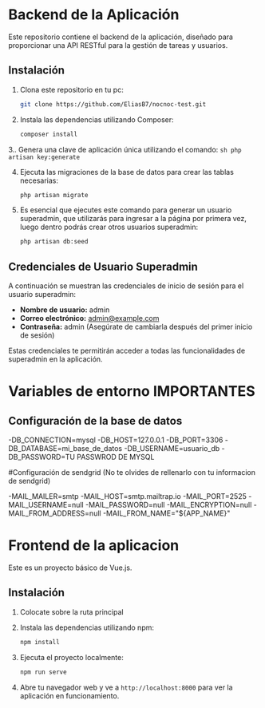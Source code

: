 # Backend de la Aplicación

Este repositorio contiene el backend de la aplicación, diseñado para proporcionar una API RESTful para la gestión de tareas y usuarios.

## Instalación

1. Clona este repositorio en tu pc:
    ```sh
    git clone https://github.com/EliasB7/nocnoc-test.git
    ```

2. Instala las dependencias utilizando Composer:
    ```sh
    composer install
    ```

3.. Genera una clave de aplicación única utilizando el comando:
    ```sh
    php artisan key:generate
    ```

4. Ejecuta las migraciones de la base de datos para crear las tablas necesarias:
    ```sh
    php artisan migrate
    ```

5. Es esencial que ejecutes este comando para generar un usuario superadmin, que utilizarás para ingresar a la página por primera vez, luego dentro podrás crear otros usuarios superadmin:
    ```sh
    php artisan db:seed
    ```

## Credenciales de Usuario Superadmin

A continuación se muestran las credenciales de inicio de sesión para el usuario superadmin:

- **Nombre de usuario:** admin
- **Correo electrónico:** admin@example.com
- **Contraseña:** admin (Asegúrate de cambiarla después del primer inicio de sesión)

Estas credenciales te permitirán acceder a todas las funcionalidades de superadmin en la aplicación.

# Variables de entorno IMPORTANTES

## Configuración de la base de datos

-DB_CONNECTION=mysql
-DB_HOST=127.0.0.1
-DB_PORT=3306
-DB_DATABASE=mi_base_de_datos
-DB_USERNAME=usuario_db
-DB_PASSWORD=TU PASSWROD DE MYSQL

#Configuración de sendgrid (No te olvides de rellenarlo con tu informacion de sendgrid)

-MAIL_MAILER=smtp
-MAIL_HOST=smtp.mailtrap.io
-MAIL_PORT=2525
-MAIL_USERNAME=null
-MAIL_PASSWORD=null
-MAIL_ENCRYPTION=null
-MAIL_FROM_ADDRESS=null
-MAIL_FROM_NAME="${APP_NAME}"

# Frontend de la aplicacion

Este es un proyecto básico de Vue.js.

## Instalación

1. Colocate sobre la ruta principal

2. Instala las dependencias utilizando npm:
    ```sh
    npm install
    ```

3. Ejecuta el proyecto localmente:
    ```sh
    npm run serve
    ```

4. Abre tu navegador web y ve a `http://localhost:8000` para ver la aplicación en funcionamiento.




